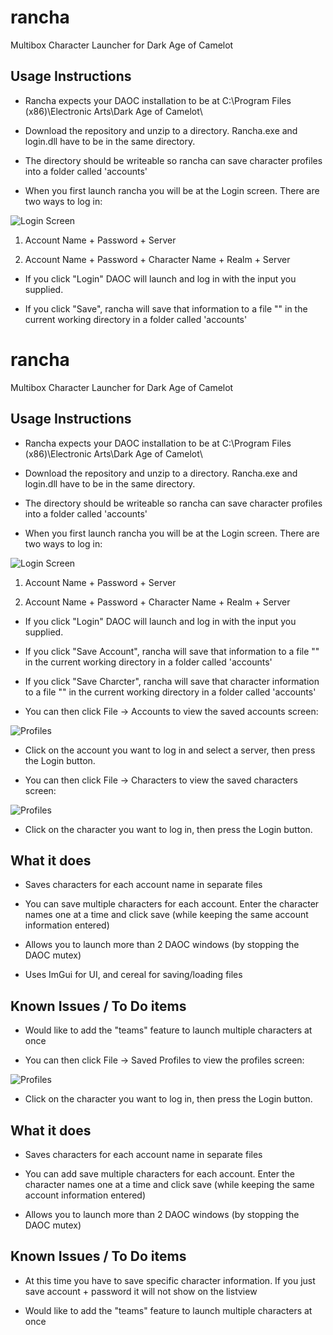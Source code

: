 # rancha
 Multibox Character Launcher for Dark Age of Camelot

## Usage Instructions

- Rancha expects your DAOC installation to be at C:\Program Files (x86)\Electronic Arts\Dark Age of Camelot\

- Download the repository and unzip to a directory.  Rancha.exe and login.dll have to be in the same directory.

- The directory should be writeable so rancha can save character profiles into a folder called 'accounts'

- When you first launch rancha you will be at the Login screen.  There are two ways to log in:

![Login Screen](https://github.com/towbes/rancha/blob/main/images/imguiLogin.JPG?raw=true)

1. Account Name + Password + Server

2. Account Name + Password + Character Name + Realm + Server

- If you click "Login" DAOC will launch and log in with the input you supplied.

- If you click "Save", rancha will save that information to a file "<accountName>" in the current working directory in a folder called 'accounts'
# rancha
 Multibox Character Launcher for Dark Age of Camelot

## Usage Instructions

- Rancha expects your DAOC installation to be at C:\Program Files (x86)\Electronic Arts\Dark Age of Camelot\

- Download the repository and unzip to a directory.  Rancha.exe and login.dll have to be in the same directory.

- The directory should be writeable so rancha can save character profiles into a folder called 'accounts'

- When you first launch rancha you will be at the Login screen.  There are two ways to log in:

![Login Screen](https://github.com/towbes/rancha/blob/main/images/imguiLogin.JPG?raw=true)

1. Account Name + Password + Server

2. Account Name + Password + Character Name + Realm + Server

- If you click "Login" DAOC will launch and log in with the input you supplied.

- If you click "Save Account", rancha will save that information to a file "<accountName>" in the current working directory in a folder called 'accounts'

- If you click "Save Charcter", rancha will save that character information to a file "<accountName>" in the current working directory in a folder called 'accounts'

- You can then click File -> Accounts to view the saved accounts screen:

![Profiles](https://github.com/towbes/rancha/blob/main/images/imguiaccts.JPG?raw=true)

- Click on the account you want to log in and select a server, then press the Login button.

- You can then click File -> Characters to view the saved characters screen:

![Profiles](https://github.com/towbes/rancha/blob/main/images/imguiChars.JPG?raw=true)

- Click on the character you want to log in, then press the Login button.

## What it does

- Saves characters for each account name in separate files
 
- You can save multiple characters for each account.  Enter the character names one at a time and click save (while keeping the same account information entered)

- Allows you to launch more than 2 DAOC windows (by stopping the DAOC mutex)

- Uses ImGui for UI, and cereal for saving/loading files
 
 ## Known Issues / To Do items
 
 - Would like to add the "teams" feature to launch multiple characters at once

- You can then click File -> Saved Profiles to view the profiles screen:

![Profiles](https://github.com/towbes/rancha/blob/main/images/Profiles.JPG?raw=true)

- Click on the character you want to log in, then press the Login button.

## What it does

- Saves characters for each account name in separate files
 
- You can add save multiple characters for each account.  Enter the character names one at a time and click save (while keeping the same account information entered)

- Allows you to launch more than 2 DAOC windows (by stopping the DAOC mutex)
 
 ## Known Issues / To Do items
 
 - At this time you have to save specific character information.  If you just save account + password it will not show on the listview
 
 - Would like to add the "teams" feature to launch multiple characters at once
